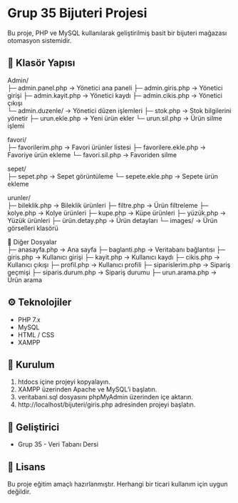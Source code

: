 # Grup 35 Bijuteri Projesi

Bu proje, PHP ve MySQL kullanılarak geliştirilmiş basit bir bijuteri mağazası otomasyon sistemidir.

## 📁 Klasör Yapısı
 Admin/  
    ├─ admin.panel.php      → Yönetici ana paneli 
    ├─ admin.giris.php    	→ Yönetici girişi 
    ├─ admin.kayit.php      → Yönetici kaydı 
    ├─ admin.cikis.php     	→ Yönetici çıkışı  
    └─ admin.duzenle/       → Yönetici düzen işlemleri 
        ├─ stok.php         → Stok bilgilerini yönetir 
        ├─ urun.ekle.php    → Yeni ürün ekler 
        └─ urun.sil.php     → Ürün silme işlemi 
        
 favori/  
    ├─ favorilerim.php      → Favori ürünler listesi 
    ├─ favorilere.ekle.php  → Favoriye ürün ekleme 
    └─ favori.sil.php       → Favoriden silme 
    
 sepet/  
    ├─ sepet.php            → Sepet görüntüleme 
    └─ sepete.ekle.php      → Sepete ürün ekleme 
    
 urunler/  
    ├─ bileklik.php         → Bileklik ürünleri 
    ├─ filtre.php           → Ürün filtreleme 
    ├─ kolye.php            → Kolye ürünleri 
    ├─ kupe.php             → Küpe ürünleri 
    ├─ yüzük.php            → Yüzük ürünleri 
    ├─ ürün.detay.php       → Ürün detayları 
    └─ images/              → Ürün görselleri klasörü 
    
📄 Diğer Dosyalar  
    ├─ anasayfa.php         → Ana sayfa 
    ├─ baglanti.php         → Veritabanı bağlantısı 
    ├─ giris.php            → Kullanıcı girişi 
    ├─ kayit.php            → Kullanıcı kaydı 
    ├─ cikis.php            → Kullanıcı çıkışı 
    ├─ profil.php           → Kullanıcı profili 
    ├─ siparislerim.php     → Sipariş geçmişi 
    ├─ siparis.durum.php    → Sipariş durumu 
    ├─ urun.arama.php		    → Ürün arama

## ⚙️ Teknolojiler

- PHP 7.x
- MySQL
- HTML / CSS
- XAMPP

## 🧪 Kurulum

1. htdocs içine projeyi kopyalayın.
2. XAMPP üzerinden Apache ve MySQL’i başlatın.
3. veritabani.sql dosyasını phpMyAdmin üzerinden içe aktarın.
4. http://localhost/bijuteri/giris.php adresinden projeyi başlatın.

## 👥 Geliştirici

- Grup 35 - Veri Tabanı Dersi

## 📄 Lisans

Bu proje eğitim amaçlı hazırlanmıştır. Herhangi bir ticari kullanım için uygun değildir.
